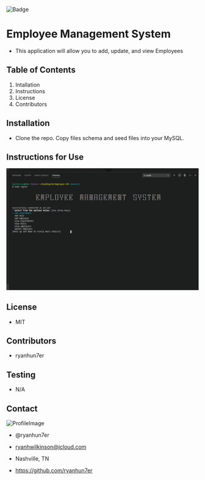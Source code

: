 


![Badge](https://img.shields.io/static/v1?label=License&message=MIT&color=COLOR?style=plastic)



# Employee Management System
* This application will allow you to add, update, and view Employees

## Table of Contents
1. Intallation 
2. Instructions 
3. License 
4. Contributors 

## Installation
* Clone the repo. Copy files schema and seed files into your MySQL.

## Instructions for Use
![gif](assets/emp.gif)

## License
* MIT

## Contributors
* ryanhun7er

## Testing
* N/A

## Contact

![ProfileImage](https://avatars0.githubusercontent.com/u/59925546?v=4)

* @ryanhun7er

* ryanhwilkinson@icloud.com

* Nashville, TN

* https://github.com/ryanhun7er

